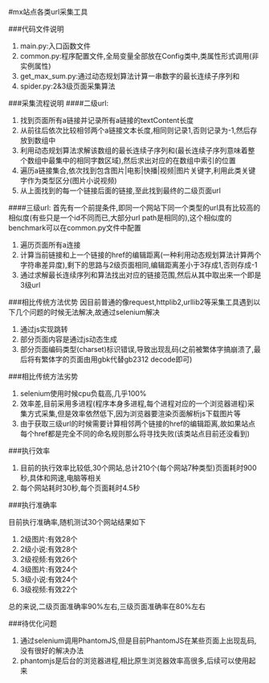 #mx站点各类url采集工具

###代码文件说明
1. main.py:入口函数文件
2. common.py:程序配置文件,全局变量全部放在Config类中,类属性形式调用(非实例属性)
3. get_max_sum.py:通过动态规划算法计算一串数字的最长连续子序列和
4. spider.py:2&3级页面采集算法

###采集流程说明
####二级url:

1. 找到页面所有a链接并记录所有a链接的textContent长度
2. 从前往后依次比较相邻两个a链接文本长度,相同则记录1,否则记录为-1,然后存放到数组中
3. 利用动态规划算法求解该数组的最长连续子序列和(最长连续子序列意味着整个数组中最集中的相同字数区域),然后求出对应的在数组中索引的位置
4. 遍历a链接集合,依次找到包含图片|电影|快播|视频|图片关键字,利用此类关键字作为类型区分(图片小说视频)
5. 从上面找到的每一个链接后面的链接,至此找到最终的二级页面url

####三级url:
首先有一个前提条件,即同一个网站下同一个类型的url具有比较高的相似度(有些只是一个id不同而已,大部分url path是相同的),这个相似度的benchmark可以在common.py文件中配置

1. 遍历页面所有a连接
2. 计算当前链接和上一个链接的href的编辑距离(一种利用动态规划算法计算两个字符串差异度),剩下的思路与2级页面相同,编辑距离差小于3存成1,否则存成-1
3. 通过求解最长连续序列和算法找出对应的链接范围,然后从其中取出来一个即是3级url


###相比传统方法优势
因目前普通的像request,httplib2,urllib2等采集工具遇到以下几个问题的时候无法解决,故通过selenium解决

1. 通过js实现跳转 
2. 部分页面内容是通过js动态生成 
3. 部分页面编码类型(charset)标识错误,导致出现乱码(之前被繁体字搞崩溃了,最后将有繁体字的页面由用gbk代替gb2312 decode即可) 

###相比传统方法劣势
1. selenium使用时候cpu负载高,几乎100%
2. 效率差,目前采用多进程(程序本身多进程,每个进程对应的一个浏览器进程)采集方式采集,但是效率依然低下,因为浏览器要渲染页面解析js下载图片等
3. 由于获取三级url的时候需要计算相邻两个链接的href的编辑距离,故如果站点每个href都是完全不同的命名规则那么将寻找失败(该类站点目前还没看到)

###执行效率

1. 目前的执行效率比较低,30个网站,总计210个(每个网站7种类型)页面耗时900秒,具体和网速,电脑等相关
2. 每个网站耗时30秒,每个页面耗时4.5秒

###执行准确率

目前执行准确率,随机测试30个网站结果如下

1. 2级图片:有效28个
2. 2级小说:有效28个
3. 2级视频:有效26个
4. 3级图片:有效24个
5. 3级小说:有效24个
6. 3级视频:有效22个

总的来说,二级页面准确率90%左右,三级页面准确率在80%左右

###待优化问题

1. 通过selenium调用PhantomJS,但是目前PhantomJS在某些页面上出现乱码,没有很好的解决办法
2. phantomjs是后台的浏览器进程,相比原生浏览器效率高很多,后续可以使用起来
